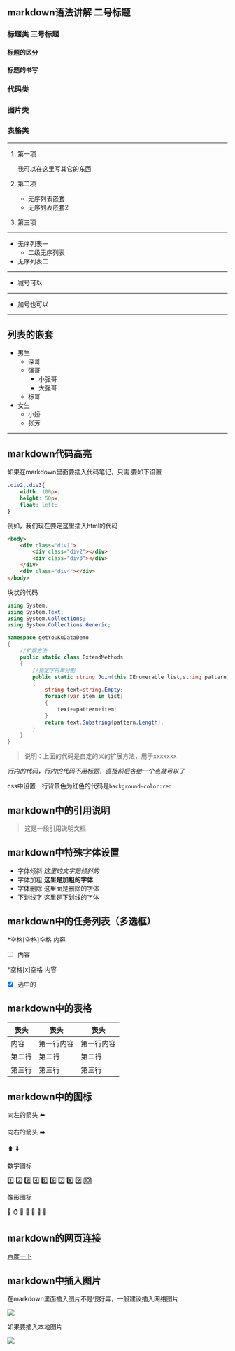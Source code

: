 ## markdown语法讲解 二号标题

### 标题类 三号标题

#### 标题的区分

#### 标题的书写

### 代码类

### 图片类

### 表格类

-------

1. 第一项

   我可以在这里写其它的东西

2. 第二项

   * 无序列表嵌套
   * 无序列表嵌套2

3. 第三项

-------

* 无序列表一
  * 二级无序列表
* 无序列表二

----

- 减号可以

------

+ 加号也可以

------------------

## 列表的嵌套

* 男生
  * 深哥
  * 强哥
    * 小强哥
    * 大强哥
  * 标哥
* 女生
  * 小娇
  * 张芳

---

## markdown代码高亮

如果在markdown里面要插入代码笔记，只需 要如下设置

```css
.div2,.div3{
    width: 100px;
    height: 50px;
    float: left;
}
```

例如，我们现在要定这里插入html的代码

```html
<body>
    <div class="div1">
        <div class="div2"></div>
        <div class="div3"></div>
    </div>
    <div class="div4"></div>
</body>
```

块状的代码

```csharp
using System;
using System.Text;
using System.Collections;
using System.Collections.Generic;

namespace getYouKuDataDemo
{
    //扩展方法
    public static class ExtendMethods
    {
        //指定字符串分割
        public static string Join(this IEnumerable list,string pattern)
        {
            string text=string.Empty;
            foreach(var item in list)
            {
                text+=pattern+item;
            }
            return text.Substring(pattern.Length);
        }
    }
}
```

> 说明：上面的代码是自定的义的扩展方法，用于xxxxxxx

*行内的代码，行内的代码不用标题，直接前后各给一个点就可以了*

css中设置一行背景色为红色的代码是`background-color:red`



## markdown中的引用说明

> 这是一段引用说明文档

## markdown中特殊字体设置

* 字体倾斜 *这里的文字是倾斜的*
* 字体加粗  **这里是加粗的字体**
* 字体删除 ~~这里面是删除的字体~~
* 下划线字 <u>这里是下划线的字体</u>

## markdown中的任务列表（多选框）

*空格[空格]空格   内容

* [ ] 内容

*空格[x]空格 内容

* [x] 选中的

## markdown中的表格

| 表头   | 表头       | 表头       |
| ------ | ---------- | ---------- |
| 内容   | 第一行内容 | 第一行内容 |
| 第二行 | 第二行     | 第二行     |
| 第三行 | 第三行     | 第三行     |

## markdown中的图标

向左的箭头 :arrow_left:

向右的箭头 :arrow_right:

:arrow_up: :arrow_down:

数字图标

:one: :two: :three: :four: :five: :six: :seven: :eight: :nine: :keycap_ten:

像形图标

:banana: :watch: :watermelon: :information_desk_person: :girl: :boy: :monkey:

## markdown的网页连接

[百度一下](http://www.baidu.com)

[百度一下]:http://www.baidu.com

## markdown中插入图片

在markdown里面插入图片不是很好弄，一般建议插入网络图片

![](http://192.168.0.254/uploads/-/system/appearance/header_logo/1/logo.png)

如果要插入本地图片

![](assets/g.jpg)

![]()